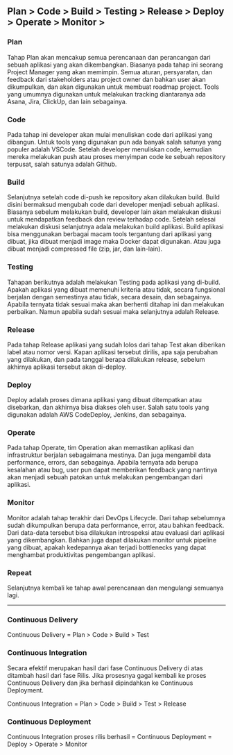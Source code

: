 ## Plan > Code > Build > Testing > Release > Deploy > Operate > Monitor >

### Plan

Tahap Plan akan mencakup semua perencanaan dan perancangan dari sebuah aplikasi yang akan dikembangkan. Biasanya pada tahap ini seorang Project Manager yang akan memimpin. Semua aturan, persyaratan, dan feedback dari stakeholders atau project owner dan bahkan user akan dikumpulkan, dan akan digunakan untuk membuat roadmap project. Tools yang umumnya digunakan untuk melakukan tracking diantaranya ada Asana, Jira, ClickUp, dan lain sebagainya.

### Code

Pada tahap ini developer akan mulai menuliskan code dari aplikasi yang dibangun. Untuk tools yang digunakan pun ada banyak salah satunya yang populer adalah VSCode. Setelah developer menuliskan code, kemudian mereka melakukan push atau proses menyimpan code ke sebuah repository terpusat, salah satunya adalah Github.

### Build

Selanjutnya setelah code di-push ke repository akan dilakukan build. Build disini bermaksud mengubah code dari developer menjadi sebuah aplikasi. Biasanya sebelum melakukan build, developer lain akan melakukan diskusi untuk mendapatkan feedback dan review terhadap code. Setelah selesai melakukan diskusi selanjutnya adala melakukan build aplikasi. Build aplikasi bisa menggunakan berbagai macam tools tergantung dari aplikasi yang dibuat, jika dibuat menjadi image maka Docker dapat digunakan. Atau juga dibuat menjadi compressed file (zip, jar, dan lain-lain).

### Testing

Tahapan berikutnya adalah melakukan Testing pada aplikasi yang di-build. Apakah aplikasi yang dibuat memenuhi kriteria atau tidak, secara fungsional berjalan dengan semestinya atau tidak, secara desain, dan sebagainya. Apabila ternyata tidak sesuai maka akan berhenti ditahap ini dan melakukan perbaikan. Namun apabila sudah sesuai maka selanjutnya adalah Release.

### Release

Pada tahap Release aplikasi yang sudah lolos dari tahap Test akan diberikan label atau nomor versi. Kapan aplikasi tersebut dirilis, apa saja perubahan yang dilakukan, dan pada tanggal berapa dilakukan release, sebelum akhirnya aplikasi tersebut akan di-deploy.

### Deploy

Deploy adalah proses dimana aplikasi yang dibuat ditempatkan atau disebarkan, dan akhirnya bisa diakses oleh user. Salah satu tools yang digunakan adalah AWS CodeDeploy, Jenkins, dan sebagainya.

### Operate

Pada tahap Operate, tim Operation akan memastikan aplikasi dan infrastruktur berjalan sebagaimana mestinya. Dan juga mengambil data performance, errors, dan sebagainya. Apabila ternyata ada berupa kesalahan atau bug, user pun dapat memberikan feedback yang nantinya akan menjadi sebuah patokan untuk melakukan pengembangan dari aplikasi.

### Monitor

Monitor adalah tahap terakhir dari DevOps Lifecycle. Dari tahap sebelumnya sudah dikumpulkan berupa data performance, error, atau bahkan feedback. Dari data-data tersebut bisa dilakukan introspeksi atau evaluasi dari aplikasi yang dikembangkan. Bahkan juga dapat dilakukan monitor untuk pipeline yang dibuat, apakah kedepannya akan terjadi bottlenecks yang dapat menghambat produktivitas pengembangan aplikasi.

### Repeat

Selanjutnya kembali ke tahap awal perencanaan dan mengulangi semuanya lagi.

---

### Continuous Delivery

Continuous Delivery = Plan > Code > Build > Test

### Continuous Integration

Secara efektif merupakan hasil dari fase Continuous Delivery di atas ditambah hasil dari fase Rilis. Jika prosesnya gagal kembali ke proses Continuous Delivery dan jika berhasil dipindahkan ke Continuous Deployment.

Continuous Integration = Plan > Code > Build > Test > Release

### Continuous Deployment

Continuous Integration proses rilis berhasil = Continuous Deployment = Deploy > Operate > Monitor
